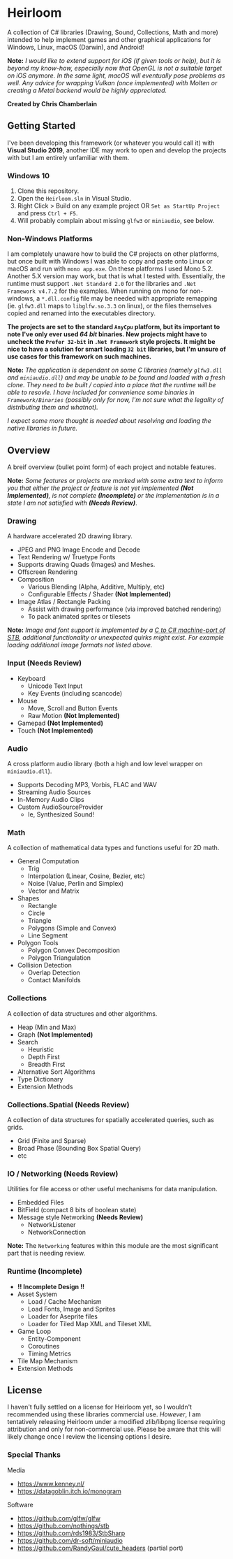# Heirloom

A collection of C# libraries (Drawing, Sound, Collections, Math and more)
intended to help implement games and other graphical applications for Windows,
Linux, macOS (Darwin), and Android!

**Note:** *I would like to extend support for iOS (if given tools or help), but
it is beyond my know-how, especially now that OpenGL is not a suitable target
on iOS anymore. In the same light, macOS will eventually pose problems as well.
Any advice for wrapping Vulkan (once implemented) with Molten or creating a
Metal backend would be highly appreciated.*

**Created by Chris Chamberlain**

## Getting Started

I've been developing this framework (or whatever you would call it) with
**Visual Studio 2019**, another IDE may work to open and develop the projects 
with but I am entirely unfamiliar with them.

### Windows 10

1. Clone this repository.
2. Open the `Heirloom.sln` in Visual Studio.
3. Right Click > Build on any example project OR `Set as StartUp Project`
   and press `Ctrl + F5`.
4. Will probably complain about missing `glfw3` or `miniaudio`, see below.

### Non-Windows Platforms

I am completely unaware how to build the C# projects on other platforms, but
once built with Windows I was able to copy and paste onto Linux or macOS and
run with `mono app.exe`. On these platforms I used Mono 5.2. Another 5.X
version may work, but that is what I tested with. Essentially, the runtime must
support  `.Net Standard 2.0` for the libraries and `.Net Framework v4.7.2` for
the examples. When running on mono for non-windows, a `*.dll.config` file may
be needed with appropriate remapping (ie. `glfw3.dll` maps to `libglfw.so.3.3`
on linux), or the files themselves copied and renamed into the executables 
directory.

**The projects are set to the standard `AnyCpu` platform, but its important to
note I've only ever used *64 bit* binaries. New projects might have to uncheck
the `Prefer 32-bit` in `.Net Framework` style projects. It might be nice to
have a solution for smart loading `32 bit` libraries, but I'm unsure of use
cases for this framework on such machines.**

**Note:** *The application is dependant on some C libraries (namely `glfw3.dll`
and `miniaudio.dll`) and may be unable to be found and loaded with a fresh
clone. They need to be built / copied into a place that the runtime will be
able to resovle. I have included for convenience some binaries in
`Framework/Binaries` (possibly only for now, I'm not sure what the legality of
distributing them and whatnot).*

*I expect some more thought is needed about resolving and loading the native
libraries in future.*

## Overview

A breif overview (bullet point form) of each project and notable
features.

**Note:** *Some features or projects are marked with some extra text to inform
you that either the project or feature is not yet implemented
**(Not Implemented)**, is not complete **(Incomplete)** or the implementation
is in a state I am not satisfied with **(Needs Review)***.

### Drawing

A hardware accelerated 2D drawing library.

* JPEG and PNG Image Encode and Decode
* Text Rendering w/ Truetype Fonts
* Supports drawing Quads (Images) and Meshes.
* Offscreen Rendering
* Composition
    + Various Blending (Alpha, Additive, Multiply, etc)
    + Configurable Effects / Shader **(Not Implemented)**
* Image Atlas / Rectangle Packing
    + Assist with drawing performance (via improved batched rendering)
    + To pack animated sprites or tilesets

**Note:** *Image and font support is implemented by a [C to C# machine-port of
STB][stbcsharp], additional functionality or unexpected quirks might exist. For
example loading additional image formats not listed above.*

### Input (Needs Review)

* Keyboard
    + Unicode Text Input
    + Key Events (including scancode)
* Mouse
    + Move, Scroll and Button Events
    + Raw Motion **(Not Implemented)**
* Gamepad **(Not Implemented)**
* Touch **(Not Implemented)**

### Audio

A cross platform audio library (both a high and low level wrapper on 
`miniaudio.dll`).

* Supports Decoding MP3, Vorbis, FLAC and WAV
* Streaming Audio Sources
* In-Memory Audio Clips
* Custom AudioSourceProvider
  * Ie, Synthesized Sound!

### Math

A collection of mathematical data types and functions useful for 2D math.

* General Computation
  * Trig
  * Interpolation (Linear, Cosine, Bezier, etc)
  * Noise (Value, Perlin and Simplex)
  * Vector and Matrix
* Shapes
    * Rectangle
    * Circle
    * Triangle
    * Polygons (Simple and Convex)
    * Line Segment
* Polygon Tools
    * Polygon Convex Decomposition
    * Polygon Triangulation
* Collision Detection
    * Overlap Detection
    * Contact Manifolds

### Collections

A collection of data structures and other algorithms.

* Heap (Min and Max)
* Graph **(Not Implemented)**
* Search
    + Heuristic
    + Depth First
    + Breadth First
* Alternative Sort Algorithms
* Type Dictionary
* Extension Methods

### Collections.Spatial (Needs Review)

A collection of data structures for spatially accelerated queries, such as
grids.

* Grid (Finite and Sparse)
* Broad Phase (Bounding Box Spatial Query)
* etc

### IO / Networking (Needs Review)

Utilities for file access or other useful mechanisms for data manipulation.

* Embedded Files
* BitField (compact 8 bits of boolean state)
* Message style Networking **(Needs Review)**
  * NetworkListener
  * NetworkConnection

**Note:** The `Networking` features within this module are the most significant
part that is needing review.

### Runtime (Incomplete)
* **!! Incomplete Design !!**
* Asset System
    * Load / Cache Mechanism
    * Load Fonts, Image and Sprites
    * Loader for Aseprite files
    * Loader for Tiled Map XML and Tileset XML
* Game Loop
    * Entity-Component
    * Coroutines
    * Timing Metrics
* Tile Map Mechanism
* Extension Methods

## License

I haven't fully settled on a license for Heirloom yet, so I wouldn't 
recommended using these libraries commercial use. *However*, I am tentatively 
releasing Heirloom under a modified zlib/libpng license requiring attribution
and only for non-commercial use. Please be aware that this will likely change
once I review the licensing options I desire.

### Special Thanks

Media

* https://www.kenney.nl/
* https://datagoblin.itch.io/monogram

Software

* https://github.com/glfw/glfw
* https://github.com/nothings/stb
* https://github.com/rds1983/StbSharp
* https://github.com/dr-soft/miniaudio
* https://github.com/RandyGaul/cute_headers (partial port)

[stbcsharp]: https://github.com/rds1983/StbSharp